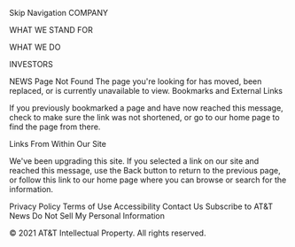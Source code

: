 Skip Navigation
COMPANY
 
WHAT WE STAND FOR
 
WHAT WE DO
 
INVESTORS
 
NEWS
Page Not Found
The page you're looking for has moved, been replaced, or is currently unavailable to view.
Bookmarks and External Links

If you previously bookmarked a page and have now reached this message, check to make sure the link was not shortened, or go to our home page to find the page from there.


Links From Within Our Site

We've been upgrading this site. If you selected a link on our site and reached this message, use the Back button to return to the previous page, or follow this link to our home page where you can browse or search for the information.

Privacy Policy Terms of Use Accessibility Contact Us Subscribe to AT&T News Do Not Sell My Personal Information

© 2021 AT&T Intellectual Property. All rights reserved.